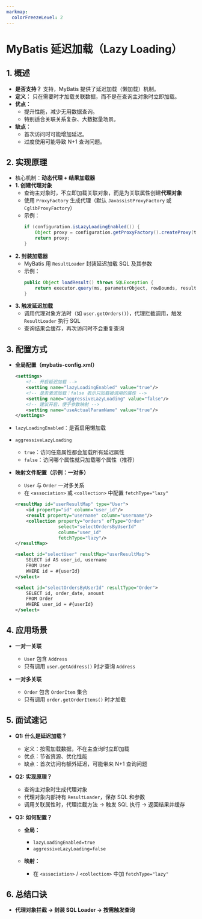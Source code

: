```yaml
---
markmap:
  colorFreezeLevel: 2
---
```


# MyBatis 延迟加载（Lazy Loading）

## 1. 概述

- **是否支持？** 支持，MyBatis 提供了延迟加载（懒加载）机制。
- **定义：** 只在需要时才加载关联数据，而不是在查询主对象时立即加载。
- **优点：**
  - 提升性能，减少无用数据查询。
  - 特别适合关联关系复杂、大数据量场景。
- **缺点：**
  - 首次访问时可能增加延迟。
  - 过度使用可能导致 N+1 查询问题。

## 2. 实现原理

- 核心机制：**动态代理 + 结果加载器**
- **1. 创建代理对象**
  - 查询主对象时，不立即加载关联对象，而是为关联属性创建**代理对象**
  - 使用 `ProxyFactory` 生成代理（默认 `JavassistProxyFactory` 或 `CglibProxyFactory`）
  - 示例：
    ```java
    if (configuration.isLazyLoadingEnabled()) {
        Object proxy = configuration.getProxyFactory().createProxy(target, loader);
        return proxy;
    }
    ```
- **2. 封装加载器**
  - MyBatis 用 `ResultLoader` 封装延迟加载 SQL 及其参数
  - 示例：
    ```java
    public Object loadResult() throws SQLException {
        return executor.query(ms, parameterObject, rowBounds, resultHandler);
    }
    ```
- **3. 触发延迟加载**
  - 调用代理对象方法时（如 `user.getOrders()`），代理拦截调用，触发 `ResultLoader` 执行 SQL
  - 查询结果会缓存，再次访问时不会重复查询

## 3. 配置方式

- **全局配置（mybatis-config.xml）**
  ```xml
  <settings>
      <!-- 开启延迟加载 -->
      <setting name="lazyLoadingEnabled" value="true"/>
      <!-- 是否激进加载：false 表示只加载被调用的属性 -->
      <setting name="aggressiveLazyLoading" value="false"/>
      <!-- 建议开启，便于参数映射 -->
      <setting name="useActualParamName" value="true"/>
  </settings>
  ```

* `lazyLoadingEnabled`：是否启用懒加载

* `aggressiveLazyLoading`

  - `true`：访问任意属性都会加载所有延迟属性
  - `false`：访问哪个属性就只加载哪个属性（推荐）

* **映射文件配置（示例：一对多）**

  - `User` 与 `Order` 一对多关系
  - 在 `<association>` 或 `<collection>` 中配置 `fetchType="lazy"`

  ```xml
  <resultMap id="userResultMap" type="User">
      <id property="id" column="user_id"/>
      <result property="username" column="username"/>
      <collection property="orders" ofType="Order"
                  select="selectOrdersByUserId"
                  column="user_id"
                  fetchType="lazy"/>
  </resultMap>

  <select id="selectUser" resultMap="userResultMap">
      SELECT id AS user_id, username
      FROM User
      WHERE id = #{userId}
  </select>

  <select id="selectOrdersByUserId" resultType="Order">
      SELECT id, order_date, amount
      FROM Order
      WHERE user_id = #{userId}
  </select>
  ```

## 4. 应用场景

- **一对一关联**

  - `User` 包含 `Address`
  - 只有调用 `user.getAddress()` 时才查询 `Address`

- **一对多关联**

  - `Order` 包含 `OrderItem` 集合
  - 只有调用 `order.getOrderItems()` 时才加载

## 5. 面试速记

- **Q1: 什么是延迟加载？**

  - 定义：按需加载数据，不在主查询时立即加载
  - 优点：节省资源、优化性能
  - 缺点：首次访问有额外延迟，可能带来 N+1 查询问题

- **Q2: 实现原理？**

  - 查询主对象时生成代理对象
  - 代理对象内部持有 `ResultLoader`，保存 SQL 和参数
  - 调用关联属性时，代理拦截方法 → 触发 SQL 执行 → 返回结果并缓存

- **Q3: 如何配置？**

  - **全局：**

    - `lazyLoadingEnabled=true`
    - `aggressiveLazyLoading=false`

  - **映射：**

    - 在 `<association>` / `<collection>` 中加 `fetchType="lazy"`

## 6. 总结口诀

- **代理对象拦截 → 封装 SQL Loader → 按需触发查询**
